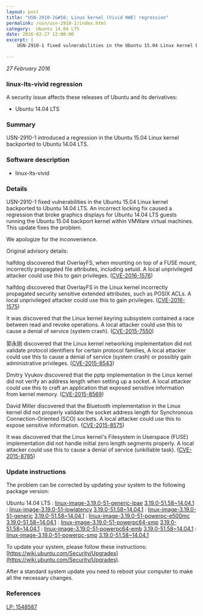```yaml
---
layout: post
title: "USN-2910-2&#58; Linux kernel (Vivid HWE) regression"
permalink: /usn/usn-2910-2/index.html
category:  Ubuntu 14.04 LTS
date: 2016-02-27 12:00:00
excerpt: |
    USN-2910-1 fixed vulnerabilities in the Ubuntu 15.04 Linux kernel backported to Ubuntu 14.04 LTS. An incorrect locking fix caused a regression that broke graphics displays for Ubuntu 14.04 LTS guests running the Ubuntu 15.04 backport kernel within VMWare virtual machines. This update fixes the problem.
    
--- 
```

 
 

*27 February 2016*

### linux-lts-vivid regression

A security issue affects these releases of Ubuntu and its derivatives:

* Ubuntu 14.04 LTS

### Summary

USN-2910-1 introduced a regression in the Ubuntu 15.04 Linux kernel backported to Ubuntu 14.04 LTS.

### Software description

* linux-lts-vivid 

### Details

USN-2910-1 fixed vulnerabilities in the Ubuntu 15.04 Linux kernel backported to Ubuntu 14.04 LTS. An incorrect locking fix caused a regression that broke graphics displays for Ubuntu 14.04 LTS guests running the Ubuntu 15.04 backport kernel within VMWare virtual machines. This update fixes the problem.

We apologize for the inconvenience.

Original advisory details:

 halfdog discovered that OverlayFS, when mounting on top of a FUSE mount, incorrectly propagated file attributes, including setuid. A local unprivileged attacker could use this to gain privileges. ([CVE-2016-1576](http://people.ubuntu.com/~ubuntu-security/cve/CVE-2016-1576))

 halfdog discovered that OverlayFS in the Linux kernel incorrectly propagated security sensitive extended attributes, such as POSIX ACLs. A local unprivileged attacker could use this to gain privileges. ([CVE-2016-1575](http://people.ubuntu.com/~ubuntu-security/cve/CVE-2016-1575))

 It was discovered that the Linux kernel keyring subsystem contained a race between read and revoke operations. A local attacker could use this to cause a denial of service (system crash). ([CVE-2015-7550](http://people.ubuntu.com/~ubuntu-security/cve/CVE-2015-7550))

 郭永刚 discovered that the Linux kernel networking implementation did not validate protocol identifiers for certain protocol families, A local attacker could use this to cause a denial of service (system crash) or possibly gain administrative privileges. ([CVE-2015-8543](http://people.ubuntu.com/~ubuntu-security/cve/CVE-2015-8543))

 Dmitry Vyukov discovered that the pptp implementation in the Linux kernel did not verify an address length when setting up a socket. A local attacker could use this to craft an application that exposed sensitive information from kernel memory. ([CVE-2015-8569](http://people.ubuntu.com/~ubuntu-security/cve/CVE-2015-8569))

 David Miller discovered that the Bluetooth implementation in the Linux kernel did not properly validate the socket address length for Synchronous Connection-Oriented (SCO) sockets. A local attacker could use this to expose sensitive information. ([CVE-2015-8575](http://people.ubuntu.com/~ubuntu-security/cve/CVE-2015-8575))

 It was discovered that the Linux kernel&#39;s Filesystem in Userspace (FUSE) implementation did not handle initial zero length segments properly. A local attacker could use this to cause a denial of service (unkillable task). ([CVE-2015-8785](http://people.ubuntu.com/~ubuntu-security/cve/CVE-2015-8785)) 

### Update instructions

The problem can be corrected by updating your system to the following package version:

Ubuntu 14.04 LTS
 : [linux-image-3.19.0-51-generic-lpae](https://launchpad.net/ubuntu/+source/linux-lts-vivid) <span> [3.19.0-51.58~14.04.1](https://launchpad.net/ubuntu/+source/linux-lts-vivid/3.19.0-51.58~14.04.1) </span> 
 : [linux-image-3.19.0-51-lowlatency](https://launchpad.net/ubuntu/+source/linux-lts-vivid) <span> [3.19.0-51.58~14.04.1](https://launchpad.net/ubuntu/+source/linux-lts-vivid/3.19.0-51.58~14.04.1) </span> 
 : [linux-image-3.19.0-51-generic](https://launchpad.net/ubuntu/+source/linux-lts-vivid) <span> [3.19.0-51.58~14.04.1](https://launchpad.net/ubuntu/+source/linux-lts-vivid/3.19.0-51.58~14.04.1) </span> 
 : [linux-image-3.19.0-51-powerpc-e500mc](https://launchpad.net/ubuntu/+source/linux-lts-vivid) <span> [3.19.0-51.58~14.04.1](https://launchpad.net/ubuntu/+source/linux-lts-vivid/3.19.0-51.58~14.04.1) </span> 
 : [linux-image-3.19.0-51-powerpc64-smp](https://launchpad.net/ubuntu/+source/linux-lts-vivid) <span> [3.19.0-51.58~14.04.1](https://launchpad.net/ubuntu/+source/linux-lts-vivid/3.19.0-51.58~14.04.1) </span> 
 : [linux-image-3.19.0-51-powerpc64-emb](https://launchpad.net/ubuntu/+source/linux-lts-vivid) <span> [3.19.0-51.58~14.04.1](https://launchpad.net/ubuntu/+source/linux-lts-vivid/3.19.0-51.58~14.04.1) </span> 
 : [linux-image-3.19.0-51-powerpc-smp](https://launchpad.net/ubuntu/+source/linux-lts-vivid) <span> [3.19.0-51.58~14.04.1](https://launchpad.net/ubuntu/+source/linux-lts-vivid/3.19.0-51.58~14.04.1) </span> 

To update your system, please follow these instructions: [https://wiki.ubuntu.com/Security/Upgrades](https://wiki.ubuntu.com/Security/Upgrades).

After a standard system update you need to reboot your computer to make all the necessary changes. 

### References

 
 [LP: 1548587](https://launchpad.net/bugs/1548587)
 

